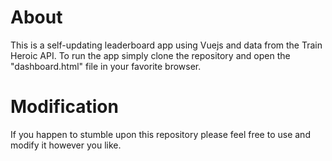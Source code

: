# About
This is a self-updating leaderboard app using Vuejs and data from the Train Heroic API. To run the app simply clone the repository and open the "dashboard.html" file in your favorite browser.

# Modification
If you happen to stumble upon this repository please feel free to use and modify it however you like.
